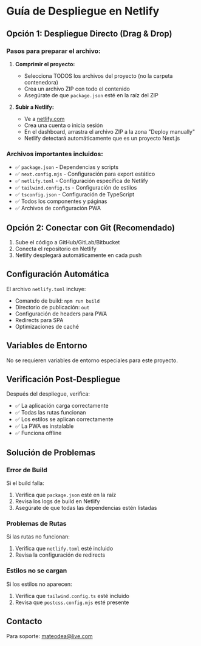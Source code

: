 # Guía de Despliegue en Netlify

## Opción 1: Despliegue Directo (Drag & Drop)

### Pasos para preparar el archivo:

1. **Comprimir el proyecto:**
   - Selecciona TODOS los archivos del proyecto (no la carpeta contenedora)
   - Crea un archivo ZIP con todo el contenido
   - Asegúrate de que `package.json` esté en la raíz del ZIP

2. **Subir a Netlify:**
   - Ve a [netlify.com](https://netlify.com)
   - Crea una cuenta o inicia sesión
   - En el dashboard, arrastra el archivo ZIP a la zona "Deploy manually"
   - Netlify detectará automáticamente que es un proyecto Next.js

### Archivos importantes incluidos:

- ✅ `package.json` - Dependencias y scripts
- ✅ `next.config.mjs` - Configuración para export estático
- ✅ `netlify.toml` - Configuración específica de Netlify
- ✅ `tailwind.config.ts` - Configuración de estilos
- ✅ `tsconfig.json` - Configuración de TypeScript
- ✅ Todos los componentes y páginas
- ✅ Archivos de configuración PWA

## Opción 2: Conectar con Git (Recomendado)

1. Sube el código a GitHub/GitLab/Bitbucket
2. Conecta el repositorio en Netlify
3. Netlify desplegará automáticamente en cada push

## Configuración Automática

El archivo `netlify.toml` incluye:
- Comando de build: `npm run build`
- Directorio de publicación: `out`
- Configuración de headers para PWA
- Redirects para SPA
- Optimizaciones de caché

## Variables de Entorno

No se requieren variables de entorno especiales para este proyecto.

## Verificación Post-Despliegue

Después del despliegue, verifica:
- ✅ La aplicación carga correctamente
- ✅ Todas las rutas funcionan
- ✅ Los estilos se aplican correctamente
- ✅ La PWA es instalable
- ✅ Funciona offline

## Solución de Problemas

### Error de Build
Si el build falla:
1. Verifica que `package.json` esté en la raíz
2. Revisa los logs de build en Netlify
3. Asegúrate de que todas las dependencias estén listadas

### Problemas de Rutas
Si las rutas no funcionan:
1. Verifica que `netlify.toml` esté incluido
2. Revisa la configuración de redirects

### Estilos no se cargan
Si los estilos no aparecen:
1. Verifica que `tailwind.config.ts` esté incluido
2. Revisa que `postcss.config.mjs` esté presente

## Contacto

Para soporte: mateodea@live.com